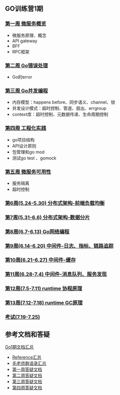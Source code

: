 ## GO训练营1期

### [第一周 微服务概览](./week01/README.md)
- 微服务原理、概念
- API gateway
- BFF
- RPC框架
### [第二周 Go错误处理](./week02/README.md)
- Go的error
### [第三周 Go并发编程](./week03/README.md)
- 内存模型：happens before、同步语义、channel、锁
- 并发设计模式：超时控制、管道、扇出、errgroup
- context库：超时控制、元数据传递、生命周期控制
### [第四周 工程化实践](./week04/README.md)
- go项目结构
- API设计原则
- 包管理和go mod
- 测试go test 、gomock
### [第五周 微服务可用性](./week05/README.md)
- 服务隔离
- 超时控制
### [第6周(5.24-5.30) 分布式架构-前端负载均衡 ](./week06/README.md)
### [第7周(5.31-6.6) 分布式架构-数据分片](./week07/README.md)
### [第8周(6.7-6.13) Go网络编程](./week08/README.md)
### [第9周(6.14-6.20) 中间件-日志、指标、链路追踪](./week09/README.md)
### [第10周(6.21-6.27) 中间件-缓存](./week10/README.md)
### [第11周(6.28-7.4) 中间件-消息队列、服务发现](./week11/README.md)
### [第12周(7.5-7.11) runtime 协程原理](./week12/README.md)
### [第13周(7.12-7.18) runtime GC原理](./week13/README.md)
### [考试(7.19-7.25) ](./final-test/README.md)

## 参考文档和答疑
[Go1期文档汇总](https://shimo.im/docs/JcrTccXkKjJvJdjJ/read)
  - [Reference汇总](https://shimo.im/docs/Hg3qX6x6r8ryCPcX/read)
  - [毛老师群语录汇总](https://shimo.im/docs/tJGKPrPcQjTC98JD/read)
  - [第一周答疑文档](https://shimo.im/docs/prWppTp6qKPgrHwY)
  - [第二周答疑文档](https://shimo.im/docs/J8yqjXTpQ9Jq6yHP)
  - [第三周答疑文档](https://shimo.im/docs/QwCpDVXgctQKhrq3)
  - [第四周答疑文档](https://shimo.im/docs/cTrTCpk8d69Vh8Tv)
